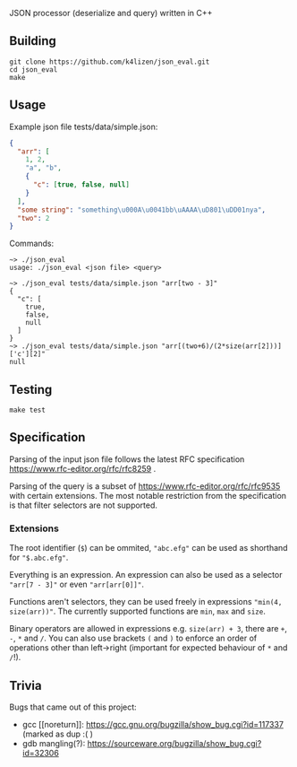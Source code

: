 JSON processor (deserialize and query) written in C++

## Building
```
git clone https://github.com/k4lizen/json_eval.git
cd json_eval
make
```
## Usage
Example json file tests/data/simple.json:
```json
{
  "arr": [
    1, 2,
    "a", "b",
    {
      "c": [true, false, null]
    }
  ],
  "some string": "something\u000A\u0041bb\uAAAA\uD801\uDD01nya",
  "two": 2
}
```
Commands:
```
~> ./json_eval
usage: ./json_eval <json file> <query>

~> ./json_eval tests/data/simple.json "arr[two - 3]"
{
  "c": [
    true,
    false,
    null
  ]
}
~> ./json_eval tests/data/simple.json "arr[(two+6)/(2*size(arr[2]))]['c'][2]"
null
```
## Testing
```
make test
```
## Specification
Parsing of the input json file follows the latest RFC specification https://www.rfc-editor.org/rfc/rfc8259 .

Parsing of the query is a subset of https://www.rfc-editor.org/rfc/rfc9535 with certain extensions. The most notable restriction from the specification is that filter selectors are not supported.

### Extensions

The root identifier (`$`) can be ommited, `"abc.efg"` can be used as shorthand for `"$.abc.efg"`.

Everything is an expression. An expression can also be used as a selector `"arr[7 - 3]"` or even `"arr[arr[0]]"`.

Functions aren't selectors, they can be used freely in expressions `"min(4, size(arr))"`. The currently supported functions are `min`, `max` and `size`.

Binary operators are allowed in expressions e.g. `size(arr) + 3`, there are `+`, `-`, `*` and `/`. You can also use brackets `(` and `)` to enforce an order of operations other than left->right (important for expected behaviour of `*` and `/`!).

## Trivia
Bugs that came out of this project:
+ gcc \[\[noreturn\]\]: https://gcc.gnu.org/bugzilla/show_bug.cgi?id=117337 (marked as dup :( )
+ gdb mangling(?): https://sourceware.org/bugzilla/show_bug.cgi?id=32306
